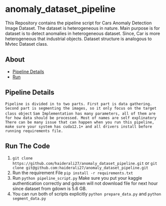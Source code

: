# anomaly_dataset_pipeline
This Repository contains the pipeline script for Cars Anomaly Detection Image Dataset. The dataset is heterogeneous in nature. Main purpose is for dataset is to detect anomalies in heterogeneous dataset.  Since, Car is more heterogeneous that industrial objects. Dataset structure is analogous to Mvtec Dataset class.

## About
- [Pipeline Details](#Pipeline-Details)
- [Run](#Run-The-Code)

## Pipeline Details
`Pipeline is divided in to two parts. First part is data gathering. Second part is segmenting the images, so it only focus on the target class object`
`Sam Implementation has many parameters, all of them are for how data should be processed. Most of names are self explinatory`
`There can be many issue that can happen when you run this pipeline, make sure your system has cuda12.1+ and all drivers install before running requirements file.`

## Run The Code
1. `git clone https://github.com/haiderali27/anomaly_dataset_pipeline.git` or `git clone git@github.com:haiderali27/anomaly_dataset_pipeline.git`
2. Run the requirement File `pip install -r requirements.txt`
3. Run `python pipeline_script.py` Make sure you put your kaggle authentication correctly and gdown will not download file for next hour since dataset from gdown is 5.6 GB. 
4. You can run both of scripts explicitly `python prepare_data.py` and `python segment_data.py`

